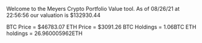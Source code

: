 Welcome to the Meyers Crypto Portfolio Value tool. 
As of 08/26/21 at 22:56:56 our valuation is $132930.44 

BTC Price = $46783.07
 ETH Price = $3091.26
BTC Holdings = 1.06BTC
 ETH holdings = 26.960005962ETH 
